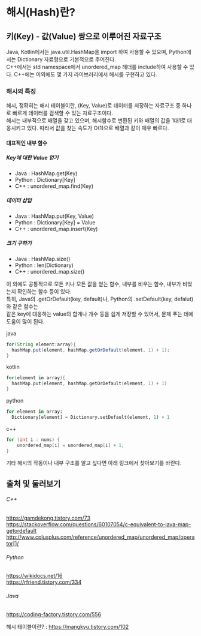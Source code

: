 # 해시(Hash)란?
## 키(Key) - 값(Value) 쌍으로 이루어진 자료구조
Java, Kotlin에서는 java.util.HashMap을 import 하여 사용할 수 있으며, Python에서는 Dictionary 자료형으로 기본적으로 주어진다.  
C++에서는 std namespace에서 unordered_map 헤더를 include하여 사용할 수 있다. C++에는 이외에도 몇 가지 라이브러리에서 해시를 구현하고 있다.  
### 해시의 특징
해시, 정확히는 해시 테이블이란, (Key, Value)로 데이터를 저장하는 자료구조 중 하나로 빠르게 데이터를 검색할 수 있는 자료구조이다.  
해시는 내부적으로 배열을 갖고 있으며, 해시함수로 변환된 키와 배열의 값을 1대1로 대응시키고 있다. 따라서 값을 찾는 속도가 O(1)으로 배열과 같이 매우 빠르다.  

#### 대표적인 내부 함수
##### Key에 대한 Value 얻기
- Java    : HashMap.get(Key)
- Python  : Dictionary[Key]
- C++     : unordered_map.find(Key)
##### 데이터 삽입
- Java    : HashMap.put(Key, Value)
- Python  : Dictionary[Key] = Value
- C++     : unordered_map.insert(Key)
##### 크기 구하기
- Java    : HashMap.size()
- Python  : len(Dictionary)
- C++     : unordered_map.size()

이 외에도 공통적으로 모든 키나 모든 값을 얻는 함수, 내부를 비우는 함수, 내부가 비었는지 확인하는 함수 등이 있다.  
특히, Java의 .getOrDefault(key, default)나, Python의 .setDefault(key, defalut)와 같은 함수는  
같은 key에 대응하는 value의 합계나 개수 등을 쉽게 저장할 수 있어서, 문제 푸는 데에 도움이 많이 된다.

java  
```java
for(String element:array){
  hashMap.put(element, hashMap.getOrDefault(element, 1) + 1);
}
```
kotlin  
```kotlin
for(element in array){
  hashMap.put(element, hashMap.getOrDefault(element, 1) + 1)
}
```  
python  
```python
for element in array:
  Dictionary[element] = Dictionary.setDefault(element, 1) + 1
```
c++  
```c++
for (int i : nums) {
    unordered_map[i] = unordered_map[i] + 1;
}
```


기타 해시의 작동이나 내부 구조를 알고 싶다면 아래 링크에서 찾아보기를 바란다.

출처 및 둘러보기
--
###### C++
https://gamdekong.tistory.com/73  
https://stackoverflow.com/questions/60107054/c-equivalent-to-java-map-getordefault  
http://www.cplusplus.com/reference/unordered_map/unordered_map/operator[]/  
      
###### Python
https://wikidocs.net/16  
https://rfriend.tistory.com/334

###### Java
https://coding-factory.tistory.com/556
       

해시 테이블이란? : https://mangkyu.tistory.com/102
                  
